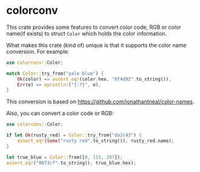 # colorconv

This crate provides some features to convert color code, RGB or color name(if exists) to struct `Color` which holds the color information.

What makes this crate (kind of) unique is that it supports the color name conversion. For example:
```rust
use colorconv::Color;

match Color::try_from("yale blue") {
    Ok(color) => assert_eq!(color.hex, "0f4d92".to_string()),
    Err(e) => eprintln!("{:?}", e),
}
```
This conversion is based on <https://github.com/jonathantneal/color-names>.

Also, you can convert a color code or RGB:
```rust
use colorconv::Color;

if let Ok(rusty_red) = Color::try_from("da2c43") {
    assert_eq!(Some("rusty red".to_string()), rusty_red.name);
}

let true_blue = Color::from([0, 115, 207]);
assert_eq!("0073cf".to_string(), true_blue.hex);